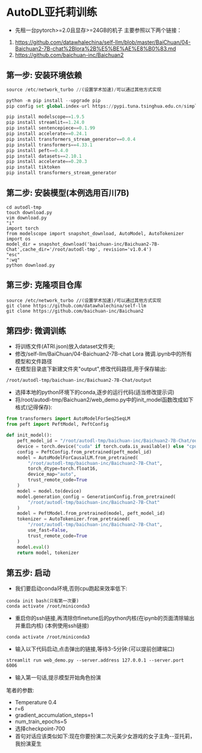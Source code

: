 # AutoDL亚托莉训练
- 先租一台pytorch>=2.0且显存>=24GB的机子
主要参照以下两个链接：
1. https://github.com/datawhalechina/self-llm/blob/master/BaiChuan/04-Baichuan2-7B-chat%2Blora%2B%E5%BE%AE%E8%B0%83.md
2. https://github.com/baichuan-inc/Baichuan2

## 第一步: 安装环境依赖
```python
source /etc/network_turbo //(设置学术加速)/可以通过其他方式实现

python -m pip install --upgrade pip
pip config set global.index-url https://pypi.tuna.tsinghua.edu.cn/simple

pip install modelscope==1.9.5
pip install streamlit==1.24.0
pip install sentencepiece==0.1.99
pip install accelerate==0.24.1
pip install transformers_stream_generator==0.0.4
pip install transformers==4.33.1
pip install peft==0.4.0
pip install datasets==2.10.1
pip install accelerate==0.20.3
pip install tiktoken
pip install transformers_stream_generator
```

## 第二步: 安装模型(本例选用百川7B)
```
cd autodl-tmp
touch download.py
vim download.py
"i"
import torch
from modelscope import snapshot_download, AutoModel, AutoTokenizer
import os
model_dir = snapshot_download('baichuan-inc/Baichuan2-7B-Chat',cache_dir='/root/autodl-tmp', revision='v1.0.4')
"esc"
":wq"
python download.py
```

## 第三步: 克隆项目仓库
```
source /etc/network_turbo //(设置学术加速)/可以通过其他方式实现
git clone https://github.com/datawhalechina/self-llm
git clone https://github.com/baichuan-inc/Baichuan2
```

## 第四步: 微调训练
- 将训练文件(ATRI.json)放入dataset文件夹;
- 修改/self-llm/BaiChuan/04-Baichuan2-7B-chat Lora 微调.ipynb中的所有模型和文件路径
- 在模型目录底下新建文件夹"output",修改代码路径,用于保存输出:
```
/root/autodl-tmp/baichuan-inc/Baichuan2-7B-Chat/output
```
- 选择本地的python环境下的conda,逐步的运行代码(适当修改提示词)
- 将/root/autodl-tmp/Baichuan2/web_demo.py中的init_model函数改成如下格式(记得保存):
```python
from transformers import AutoModelForSeq2SeqLM
from peft import PeftModel, PeftConfig

def init_model():
    peft_model_id = "/root/autodl-tmp/baichuan-inc/Baichuan2-7B-Chat/output/checkpoint-300"             
    device = torch.device("cuda" if torch.cuda.is_available() else "cpu")
    config = PeftConfig.from_pretrained(peft_model_id)
    model = AutoModelForCausalLM.from_pretrained(
        "/root/autodl-tmp/baichuan-inc/Baichuan2-7B-Chat",
        torch_dtype=torch.float16,
        device_map="auto",
        trust_remote_code=True
    )
    model = model.to(device)
    model.generation_config = GenerationConfig.from_pretrained(
        "/root/autodl-tmp/baichuan-inc/Baichuan2-7B-Chat"
    )
    model = PeftModel.from_pretrained(model, peft_model_id)
    tokenizer = AutoTokenizer.from_pretrained(
        "/root/autodl-tmp/baichuan-inc/Baichuan2-7B-Chat",
        use_fast=False,
        trust_remote_code=True
    )
    model.eval()
    return model, tokenizer
```

## 第五步: 启动
- 我们要启动conda环境,否则cpu跑起来效率低下:
```
conda init bash(只有第一次要)
conda activate /root/miniconda3
```

- 重启你的ssh链接,再清除你finetune后的python内核(在ipynb的页面清除输出并重启内核) (本例使用ssh链接)
```
conda activate /root/miniconda3
```
- 输入以下代码启动,点击弹出的链接,等待3-5分钟:(可以提前创建端口)
```
streamlit run web_demo.py --server.address 127.0.0.1 --server.port 6006
```
- 输入第一句话,提示模型开始角色扮演

笔者的参数:
- Temperature 0.4
- r=6
- gradient_accumulation_steps=1
- num_train_epochs=5
- 选择checkpoint-700
- 首句对话应该类似如下:现在你要扮演二次元美少女游戏的女子主角--亚托莉，我扮演夏生
